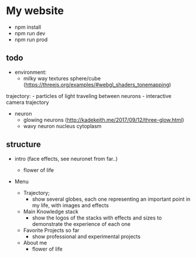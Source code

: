 # My website

- npm install
- npm run dev
- npm run prod


## todo


- environment:
    - milky way textures sphere/cube (https://threejs.org/examples/#webgl_shaders_tonemapping)
    
trajectory:
    - particles of light traveling between neurons
    - interactive camera trajectory

- neuron    
    - glowing neurons (http://kadekeith.me/2017/09/12/three-glow.html)
    - wavy neuron nucleus cytoplasm  


## structure

- intro (face effects, see neuronet from far..)
    - flower of life

- Menu
    - Trajectory;
        - show several globes, each one representing an important point in my life,
         with images and effects
    - Main Knowledge stack
        - show the logos of the stacks with 
        effects and sizes to demonstrate the experience of each one
    - Favorite Projects so far
        - show professional and experimental projects
    - About me
        - flower of life


